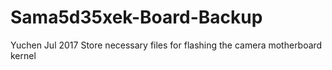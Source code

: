 # Sama5d35xek-Board-Backup
Yuchen
Jul 2017
Store necessary files for flashing the camera motherboard kernel
